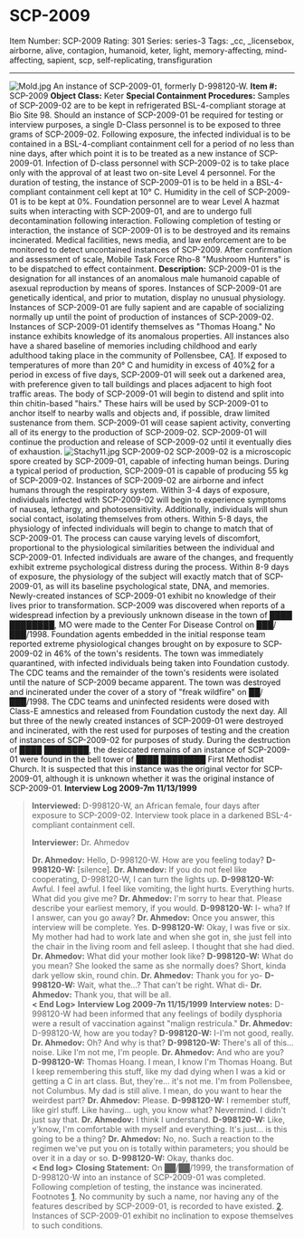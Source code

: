 # SCP-2009
Item Number: SCP-2009
Rating: 301
Series: series-3
Tags: _cc, _licensebox, airborne, alive, contagion, humanoid, keter, light, memory-affecting, mind-affecting, sapient, scp, self-replicating, transfiguration

---

![Mold.jpg](https://scp-wiki.wdfiles.com/local--files/scp-2009/Mold.jpg)
An instance of SCP-2009-01, formerly D-998120-W.
**Item #:** SCP-2009
**Object Class:** Keter
**Special Containment Procedures:** Samples of SCP-2009-02 are to be kept in refrigerated BSL-4-compliant storage at Bio Site 98. Should an instance of SCP-2009-01 be required for testing or interview purposes, a single D-Class personnel is to be exposed to three grams of SCP-2009-02. Following exposure, the infected individual is to be contained in a BSL-4-compliant containment cell for a period of no less than nine days, after which point it is to be treated as a new instance of SCP-2009-01. Infection of D-class personnel with SCP-2009-02 is to take place only with the approval of at least two on-site Level 4 personnel.
For the duration of testing, the instance of SCP-2009-01 is to be held in a BSL-4-compliant containment cell kept at 10° C. Humidity in the cell of SCP-2009-01 is to be kept at 0%. Foundation personnel are to wear Level A hazmat suits when interacting with SCP-2009-01, and are to undergo full decontamination following interaction. Following completion of testing or interaction, the instance of SCP-2009-01 is to be destroyed and its remains incinerated.
Medical facilities, news media, and law enforcement are to be monitored to detect uncontained instances of SCP-2009. After confirmation and assessment of scale, Mobile Task Force Rho-8 "Mushroom Hunters" is to be dispatched to effect containment.
**Description:** SCP-2009-01 is the designation for all instances of an anomalous male humanoid capable of asexual reproduction by means of spores. Instances of SCP-2009-01 are genetically identical, and prior to mutation, display no unusual physiology. Instances of SCP-2009-01 are fully sapient and are capable of socializing normally up until the point of production of instances of SCP-2009-02. Instances of SCP-2009-01 identify themselves as "Thomas Hoang." No instance exhibits knowledge of its anomalous properties. All instances also have a shared baseline of memories including childhood and early adulthood taking place in the community of Pollensbee, CA[1](javascript:;).
If exposed to temperatures of more than 20° C and humidity in excess of 40%[2](javascript:;) for a period in excess of five days, SCP-2009-01 will seek out a darkened area, with preference given to tall buildings and places adjacent to high foot traffic areas. The body of SCP-2009-01 will begin to distend and split into thin chitin-based "hairs." These hairs will be used by SCP-2009-01 to anchor itself to nearby walls and objects and, if possible, draw limited sustenance from them. SCP-2009-01 will cease sapient activity, converting all of its energy to the production of SCP-2009-02. SCP-2009-01 will continue the production and release of SCP-2009-02 until it eventually dies of exhaustion.
![Stachy11.jpg](https://scp-wiki.wdfiles.com/local--files/scp-2009/Stachy11.jpg)
SCP-2009-02
SCP-2009-02 is a microscopic spore created by SCP-2009-01, capable of infecting human beings. During a typical period of production, SCP-2009-01 is capable of producing 55 kg of SCP-2009-02. Instances of SCP-2009-02 are airborne and infect humans through the respiratory system. Within 3-4 days of exposure, individuals infected with SCP-2009-02 will begin to experience symptoms of nausea, lethargy, and photosensitivity. Additionally, individuals will shun social contact, isolating themselves from others. Within 5-8 days, the physiology of infected individuals will begin to change to match that of SCP-2009-01. The process can cause varying levels of discomfort, proportional to the physiological similarities between the individual and SCP-2009-01. Infected individuals are aware of the changes, and frequently exhibit extreme psychological distress during the process. Within 8-9 days of exposure, the physiology of the subject will exactly match that of SCP-2009-01, as will its baseline psychological state, DNA, and memories. Newly-created instances of SCP-2009-01 exhibit no knowledge of their lives prior to transformation.
SCP-2009 was discovered when reports of a widespread infection by a previously unknown disease in the town of ████ ████████, MO were made to the Center For Disease Control on ███/███/1998. Foundation agents embedded in the initial response team reported extreme physiological changes brought on by exposure to SCP-2009-02 in 46% of the town's residents. The town was immediately quarantined, with infected individuals being taken into Foundation custody. The CDC teams and the remainder of the town's residents were isolated until the nature of SCP-2009 became apparent. The town was destroyed and incinerated under the cover of a story of "freak wildfire" on ██/███/1998. The CDC teams and uninfected residents were dosed with Class-E amnestics and released from Foundation custody the next day. All but three of the newly created instances of SCP-2009-01 were destroyed and incinerated, with the rest used for purposes of testing and the creation of instances of SCP-2009-02 for purposes of study.
During the destruction of ████ ████████, the desiccated remains of an instance of SCP-2009-01 were found in the bell tower of ████ ████████ First Methodist Church. It is suspected that this instance was the original vector for SCP-2009-01, although it is unknown whether it was the original instance of SCP-2009-01.
**Interview Log 2009-7m 11/13/1999**
> **Interviewed:** D-998120-W, an African female, four days after exposure to SCP-2009-02. Interview took place in a darkened BSL-4-compliant containment cell.  
>    
>  **Interviewer:** Dr. Ahmedov  
>    
>  **Dr. Ahmedov:** Hello, D-998120-W. How are you feeling today?
> **D-998120-W:** [silence].
> **Dr. Ahmedov:** If you do not feel like cooperating, D-998120-W, I can turn the lights up.
> **D-998120-W:** Awful. I feel awful. I feel like vomiting, the light hurts. Everything hurts. What did you give me?
> **Dr. Ahmedov:** I'm sorry to hear that. Please describe your earliest memory, if you would.
> **D-998120-W:** I- wha? If I answer, can you go away?
> **Dr. Ahmedov:** Once you answer, this interview will be complete. Yes.
> **D-998120-W:** Okay, I was five or six. My mother had had to work late and when she got in, she just fell into the chair in the living room and fell asleep. I thought that she had died.
> **Dr. Ahmedov:** What did your mother look like?
> **D-998120-W:** What do you mean? She looked the same as she normally does? Short, kinda dark yellow skin, round chin.
> **Dr. Ahmedov:** Thank you for yo-
> **D-998120-W:** Wait, what the…? That can't be right. What di-
> **Dr. Ahmedov:** Thank you, that will be all.  
>  **< End Log>**
**Interview Log 2009-7n 11/15/1999**
> **Interview notes:** D-998120-W had been informed that any feelings of bodily dysphoria were a result of vaccination against "malign restricula."
> **Dr. Ahmedov:** D-998120-W, how are you today?
> **D-998120-W:** I-I'm not good, really.
> **Dr. Ahmedov:** Oh? And why is that?
> **D-998120-W:** There's all of this… noise. Like I'm not me, I'm people.
> **Dr. Ahmedov:** And who are you?
> **D-998120-W:** Thomas Hoang. I mean, I know I'm Thomas Hoang. But I keep remembering this stuff, like my dad dying when I was a kid or getting a C in art class. But, they're… it's not me. I'm from Pollensbee, not Columbus. My dad is still alive. I mean, do you want to hear the weirdest part?
> **Dr. Ahmedov:** Please.
> **D-998120-W:** I remember stuff, like girl stuff. Like having… ugh, you know what? Nevermind. I didn't just say that.
> **Dr. Ahmedov:** I think I understand.
> **D-998120-W:** Like, y'know, I'm comfortable with myself and everything. It's just… is this going to be a thing?
> **Dr. Ahmedov:** No, no. Such a reaction to the regimen we've put you on is totally within parameters; you should be over it in a day or so.
> **D-998120-W:** Okay, thanks doc.  
>  **< End log>**
> **Closing Statement:** On ██/██/1999, the transformation of D-998120-W into an instance of SCP-2009-01 was completed. Following completion of testing, the instance was incinerated.
Footnotes
[1](javascript:;). No community by such a name, nor having any of the features described by SCP-2009-01, is recorded to have existed.
[2](javascript:;). Instances of SCP-2009-01 exhibit no inclination to expose themselves to such conditions.